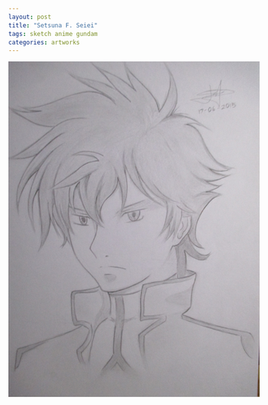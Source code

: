 ```yaml
---
layout: post
title: "Setsuna F. Seiei"
tags: sketch anime gundam
categories: artworks
---
```


![Setsuna F Seiei artwork](/assets/setsuna.jpg)
